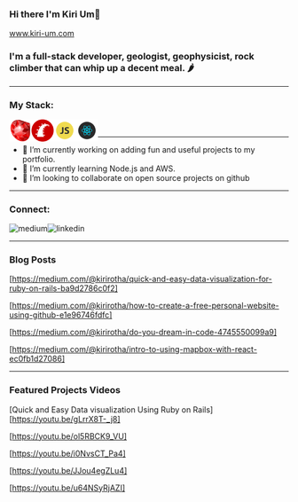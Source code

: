 ### Hi there I'm Kiri Um👋  
www.kiri-um.com

### I'm a full-stack developer, geologist, geophysicist, rock climber that can whip up a decent meal. 🌶

<hr/>

### My Stack:
<img align="left" alt="ruby" src="images/ruby.png" height="40"/>
<img align="left" alt="rails" src="images/rails.png" height="40"/>
<img align="left" alt="javascript" src="images/js.png" height="40"/>
<img align="left" alt="react" src="images/react.png" height="40"/>

<br/>
<hr/>


- 🔭 I’m currently working on adding fun and useful projects to my portfolio.
- 🌱 I’m currently learning Node.js and AWS.
- 👯 I’m looking to collaborate on open source projects on github


<hr/>

### Connect:

[<img align="left" alt="medium" src="https://img.shields.io/badge/medium-%2312100E.svg?&style=for-the-badge&logo=medium&logoColor=white" />][blog]

[<img align="left" alt="linkedin" src="https://img.shields.io/badge/linkedin-%230077B5.svg?&style=for-the-badge&logo=linkedin&logoColor=white" />][linkedin]


<br/>
<hr/>

### Blog Posts
<!-- BLOG-POST-LIST:START -->
<!-- BLOG-POST-LIST:END -->

[https://medium.com/@kirirotha/quick-and-easy-data-visualization-for-ruby-on-rails-ba9d2786c0f2]

[https://medium.com/@kirirotha/how-to-create-a-free-personal-website-using-github-e1e96746fdfc]

[https://medium.com/@kirirotha/do-you-dream-in-code-4745550099a9]

[https://medium.com/@kirirotha/intro-to-using-mapbox-with-react-ec0fb1d27086]

<hr/>

### Featured Projects Videos

[Quick and Easy Data visualization Using Ruby on Rails][https://youtu.be/gLrrX8T-_j8]

[https://youtu.be/ol5RBCK9_VU]

[https://youtu.be/i0NvsCT_Pa4]

[https://youtu.be/JJou4egZLu4]

[https://youtu.be/u64NSyRjAZI]


[blog]: https://medium.com/@kirirotha
[linkedin]: https://www.linkedin.com/in/kiri-um

<!--
**kirirotha/kirirotha** is a ✨ _special_ ✨ repository because its `README.md` (this file) appears on your GitHub profile.

Here are some ideas to get you started:

- 🔭 I’m currently working on ...
- 🌱 I’m currently learning ...
- 👯 I’m looking to collaborate on ...
- 🤔 I’m looking for help with ...
- 💬 Ask me about ...
- 📫 How to reach me: ...
- 😄 Pronouns: ...
- ⚡ Fun fact: ...
-->
